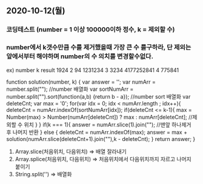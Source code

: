 ## 2020-10-12(월)

### 코딩테스트 (number = 1 이상 100000이하 정수, k = 제외할 수)
### number에서 k갯수만큼 수를 제거했을때 가장 큰 수 를구하라, 단 제외는 앞에서부터 해야하며 number의 수 의치를 변경할수없다.
ex) number            k    result
    1924              2    94
    1231234           3    3234
    4177252841        4    775841


function solution(number, k) {
    var answer = '';
    var numArr = number.split(""); //number 배열화
    var sortNumArr = number.split("").sort(function(a,b) {return b - a}); //number sort 배열화
    var deleteCnt; 
    var max = '0';
    for(var idx = 0; idx < numArr.length ; idx++){
    deleteCnt = numArr.indexOf(sortNumArr[idx]); 
        if(deleteCnt <= k-1){
            max = Number(max) > Number(numArr[deleteCnt]) ? max : numArr[deleteCnt]; //제외할 수 위치
        }
    }
    if(k === 1){
        answer = numArr.slice(1).join(""); //맨앞 하나제거 후 나머지 반환
    }
    else {
        deleteCnt = numArr.indexOf(max);
        answer = max + solution(numArr.slice(deleteCnt+1).join(""),k - deleteCnt); 
    }
    return answer;
}

1. Array.slice(처음위치, 다음위치) => 배열 잘라내기
2. Array.splice(처음위치, 다음위치) => 처음위치에서 다음위치까지 자르고 나머지 붙이기
3. String.split('')  =>  배열화 
